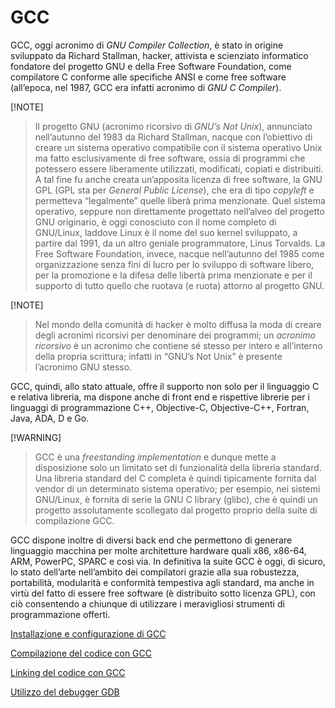 # GCC

GCC, oggi acronimo di *GNU Compiler Collection*, è stato in origine sviluppato da Richard Stallman, hacker, attivista e scienziato informatico fondatore del progetto GNU e della Free Software Foundation, come compilatore C conforme alle specifiche ANSI e come free software (all’epoca, nel 1987, GCC era infatti acronimo di *GNU C Compiler*).

[!NOTE]
>Il progetto GNU (acronimo ricorsivo di *GNU’s Not Unix*), annunciato nell’autunno del 1983 da Richard Stallman, nacque con l’obiettivo di creare un sistema operativo compatibile con il sistema operativo Unix ma fatto esclusivamente di free software, ossia di programmi che potessero essere liberamente utilizzati, modificati, copiati e distribuiti. A tal fine fu anche creata un’apposita licenza di free software, la GNU GPL (GPL sta per *General Public License*), che era di tipo *copyleft* e permetteva “legalmente” quelle liberà prima menzionate. Quel sistema operativo, seppure non direttamente progettato nell’alveo del progetto GNU originario, è oggi conosciuto con il nome completo di GNU/Linux, laddove Linux è il nome del suo kernel sviluppato, a partire dal 1991, da un altro geniale programmatore, Linus Torvalds. La Free Software Foundation, invece, nacque nell’autunno del 1985 come organizzazione senza fini di lucro per lo sviluppo di software libero, per la promozione e la difesa delle libertà prima menzionate e per il supporto di tutto quello che ruotava (e ruota) attorno al progetto GNU.

[!NOTE]
>Nel mondo della comunità di hacker è molto diffusa la moda di creare degli acronimi ricorsivi per denominare dei programmi; un *acronimo ricorsivo* è un acronimo che contiene sé stesso per intero e all’interno della propria scrittura; infatti in “GNU’s Not Unix” è presente l’acronimo GNU stesso.

GCC, quindi, allo stato attuale, offre il supporto non solo per il linguaggio C e relativa libreria, ma dispone anche di front end e rispettive librerie per i linguaggi di programmazione C++, Objective-C, Objective-C++, Fortran, Java, ADA, D e Go.

[!WARNING]
>GCC è una *freestanding implementation* e dunque mette a disposizione solo un limitato set di funzionalità della libreria standard. Una libreria standard del C completa è quindi tipicamente fornita dal vendor di un determinato sistema operativo; per esempio, nei sistemi GNU/Linux, è fornita di serie la GNU C library (glibc), che è quindi un progetto assolutamente scollegato dal progetto proprio della suite di compilazione GCC.

GCC dispone inoltre di diversi back end che permettono di generare linguaggio macchina per molte architetture hardware quali x86, x86-64, ARM, PowerPC, SPARC e così via. In definitiva la suite GCC è oggi, di sicuro, lo stato dell’arte nell’ambito dei compilatori grazie alla sua robustezza, portabilità, modularità e conformità tempestiva agli standard, ma anche in virtù del fatto di essere free software (è distribuito sotto licenza GPL), con ciò consentendo a chiunque di utilizzare i meravigliosi strumenti di programmazione offerti.

[Installazione e configurazione di GCC](I%20-%20Installazione%20e%20configurazione%20di%20GCC/README.md)

[Compilazione del codice con GCC](II%20-%20Compilazione%20del%20codice%20con%20GCC/README.md)

[Linking del codice con GCC](III%20-%20Linking%20del%20codice%20con%20GCC/README.md)

[Utilizzo del debugger GDB](IV%20-%20Utilizzo%20del%20debugger%20GDB/README.md)

